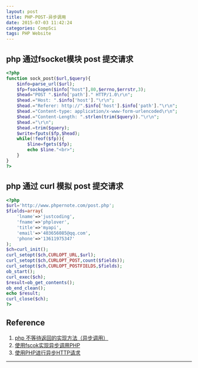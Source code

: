 ```yaml
---
layout: post
title: PHP-POST-异步调用
date: 2015-07-03 11:42:24
categories: CompSci
tags: PHP Website
---
```


## php 通过fsocket模块 post 提交请求

~~~php
<?php
function sock_post($url,$query){
	$info=parse_url($url);
	$fp=fsockopen($info["host"],80,$errno,$errstr,3);
	$head="POST ".$info['path']." HTTP/1.0\r\n";
	$head.="Host: ".$info['host']."\r\n";
	$head.="Referer: http://".$info['host'].$info['path']."\r\n";
	$head.="Content-type: application/x-www-form-urlencoded\r\n";
	$head.="Content-Length: ".strlen(trim($query))."\r\n";
	$head.="\r\n";
	$head.=trim($query);
	$write=fputs($fp,$head);
	while(!feof($fp)){
		$line=fgets($fp);
		echo $line."<br>";
	}
}
?>
~~~

## php 通过 curl 模拟 post 提交请求

~~~php
<?php
$url='http://www.phpernote.com/post.php';
$fields=array(
	'lname'=>'justcoding',
	'fname'=>'phplover',
	'title'=>'myapi',
	'email'=>'403656085@qq.com',
	'phone'=>'13611975347'
);
$ch=curl_init();
curl_setopt($ch,CURLOPT_URL,$url);
curl_setopt($ch,CURLOPT_POST,count($fields));
curl_setopt($ch,CURLOPT_POSTFIELDS,$fields);
ob_start();
curl_exec($ch);
$result=ob_get_contents();
ob_end_clean();
echo $result;
curl_close($ch);
?>
~~~

## Reference

1. [php 不等待返回的实现方法（异步调用）](http://blog.csdn.net/openn/article/details/8212847)
2. [使用fscok实现异步调用PHP](http://www.laruence.com/2008/04/16/98.html)
3. [使用PHP进行异步HTTP请求](http://86er.sinaapp.com/?p=147)

---
